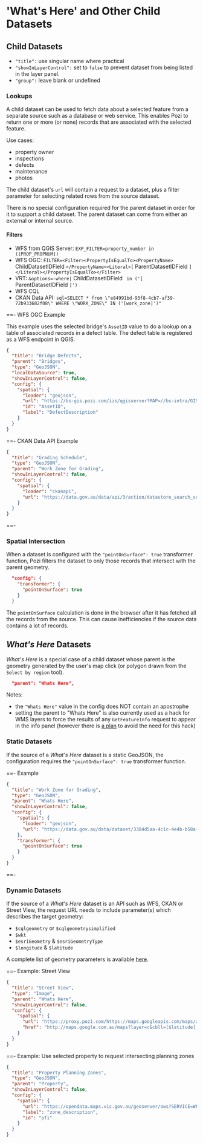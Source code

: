 ---
---

# 'What's Here' and Other Child Datasets

## Child Datasets

* `"title":` use singular name where practical
* `"showInLayerControl":` set to `false` to prevent dataset from being listed in the layer panel.
* `"group":` leave blank or undefined

### Lookups

A child dataset can be used to fetch data about a selected feature from a separate source such as a database or web service. This enables Pozi to return one or more (or none) records that are associated with the selected feature.

Use cases:

* property owner
* inspections
* defects
* maintenance
* photos

The child dataset's `url` will contain a request to a dataset, plus a filter parameter for selecting related rows from the source dataset.

There is no special configuration required for the parent dataset in order for it to support a child dataset. The parent dataset can come from either an external or internal source.

#### Filters

* WFS from QGIS Server: `EXP_FILTER=property_number in ([PROP_PROPNUM])`
* WFS OGC: `FILTER=<Filter><PropertyIsEqualTo><PropertyName>` ChildDatasetIDField `</PropertyName><Literal>[` ParentDatasetIDField `]</Literal></PropertyIsEqualTo></Filter>`
* VRT: `&options=-where|` ChildDatasetIDField ` in ('[` ParentDatasetIDField `]')`
* WFS CQL
* CKAN Data API: `sql=SELECT * from \"e84991bd-93f8-4cb7-af39-72b933682f08\" WHERE \"WORK_ZONE\" IN ('[work_zone]')"`

==- WFS OGC Example

This example uses the selected bridge's `AssetID` value to do a lookup on a table of associated records in a defect table. The defect table is registered as a WFS endpoint in QGIS.

```json
{
  "title": "Bridge Defects",
  "parent": "Bridges",
  "type": "GeoJSON",
  "localDataSource": true,
  "showInLayerControl": false,
  "config": {
    "spatial": {
      "loader": "geojson",
      "url": "https://bs-gis.pozi.com/iis/qgisserver?MAP=//bs-intra/GIS/System/POZI/QGIS%20Projects/Child%20Datasets.qgs&SERVICE=WFS&VERSION=1.1.0&REQUEST=GetFeature&OUTPUTFORMAT=application%2Fjson&TYPENAME=POZI_BridgeDefects&FILTER=<Filter><PropertyIsEqualTo><PropertyName>AssetID</PropertyName><Literal>[AssetID]</Literal></PropertyIsEqualTo></Filter>",
      "id": "AssetID",
      "label": "DefectDescription"
    }
  }
}
```

==- CKAN Data API Example

```json
{
  "title": "Grading Schedule",
  "type": "GeoJSON",
  "parent": "Work Zone for Grading",
  "showInLayerControl": false,
  "config": {
    "spatial": {
      "loader": "ckanapi",
      "url": "https://data.gov.au/data/api/3/action/datastore_search_sql?sql=SELECT * from \"e84991bd-93f8-4cb7-af39-72b933682f08\" WHERE \"WORK_ZONE\" IN ('[work_zone]')"
    }
  }
}
```

==-

### Spatial Intersection

When a dataset is configured with the `"pointOnSurface": true` transformer function, Pozi filters the dataset to only those records that intersect with the parent geometry.

```json
  "config": {
    "transformer": {
      "pointOnSurface": true
    }
  }
```

The `pointOnSurface` calculation is done in the browser after it has fetched all the records from the source. This can cause inefficiencies if the source data contains a lot of records.

## *What's Here* Datasets

*What's Here* is a special case of a child dataset whose parent is the geometry generated by the user's map click (or polygon drawn from the `Select by region` tool).

```json
  "parent": "Whats Here",
```

Notes:

* the `"Whats Here"` value in the config does NOT contain an apostrophe
* setting the parent to "Whats Here" is also currently used as a hack for WMS layers to force the results of any `GetFeatureInfo` request to appear in the info panel (however there is [a plan](https://trello.com/c/NuPIDgSL/18-enable-wms-layers-getfeatureinfo-results-to-be-displayed-in-info-panel-by-default) to avoid the need for this hack)

### Static Datasets

If the source of a *What's Here* dataset is a static GeoJSON, the configuration requires the `"pointOnSurface": true` transformer function.

==- Example

```json
{
  "title": "Work Zone for Grading",
  "type": "GeoJSON",
  "parent": "Whats Here",
  "showInLayerControl": false,
  "config": {
    "spatial": {
      "loader": "geojson",
      "url": "https://data.gov.au/data/dataset/3384d5aa-4c1c-4e4b-b58a-6ce1ebb75abc/resource/2e9ce837-8699-4523-839e-4548e11546d9/download/ssc_work_zones_epsg4326_polygon.geojson"
    },
    "transformer": {
      "pointOnSurface": true
    }
  }
}
```

==-

### Dynamic Datasets

If the source of a *What's Here* dataset is an API such as WFS, CKAN or Street View, the request URL needs to include parameter(s) which describes the target geometry:

* `$cqlgeometry` or `$cqlgeometrysimplified`
* `$wkt`
* `$esriGeometry` & `$esriGeometryType`
* `$longitude` & `$latitude`

A complete list of geometry parameters is available [here](https://github.com/pozi/PoziApp/blob/feature-config-manager-improvements/app/src/map/GetGeometryProperties.js#L66-L80).


==- Example: Street View

```json
{
  "title": "Street View",
  "type": "Image",
  "parent": "Whats Here",
  "showInLayerControl": false,
  "config": {
    "spatial": {
      "url": "https://proxy.pozi.com/https://maps.googleapis.com/maps/api/streetview?size=340x105&location=[$latitude],[$longitude]&authkey=streetview",
      "href": "http://maps.google.com.au/maps?layer=c&cbll=[$latitude],[$longitude]"
    }
  }
}
```

==- Example: Use selected property to request intersecting planning zones

```json
{
  "title": "Property Planning Zones",
  "type": "GeoJSON",
  "parent": "Property",
  "showInLayerControl": false,
  "config": {
    "spatial": {
      "url": "https://opendata.maps.vic.gov.au/geoserver/ows?SERVICE=WFS&VERSION=1.1.0&REQUEST=GetFeature&srsName=EPSG:4326&typeNames=plan_zone&maxFeatures=1000&outputFormat=application%2Fjson&cql_filter=intersects(geom,[$cqlgeometrysimplified])",
      "label": "zone_description",
      "id": "pfi"
    }
  }
}
```
